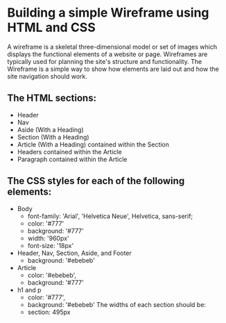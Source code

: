 # Building a simple Wireframe using HTML and CSS
A wireframe is a skeletal three-dimensional model or set of images which displays the functional elements of a website or page. Wireframes are typically used for planning the site's structure and functionality. The Wireframe is a simple way to show how elements are laid out and how the site navigation should work.


## The HTML sections: 
   * Header
   * Nav
   * Aside (With a Heading)
   * Section (With a Heading)
   * Article (With a Heading) contained within the Section
   * Headers contained within the Article
   * Paragraph contained within the Article

## The CSS styles for each of the following elements: 
   * Body
     * font-family: 'Arial', 'Helvetica Neue', Helvetica, sans-serif;
     * color: '#777'
     * background: '#777'
     * width: '960px'
     * font-size: '18px'
   * Header, Nav, Section, Aside, and Footer
     * background: '#ebebeb'
   * Article
     * color: '#ebebeb',
     * background: '#777'
   * h1 and p
     * color: '#777',
     * background: '#ebebeb'
    The widths of each section should be:
     * section: 495px
